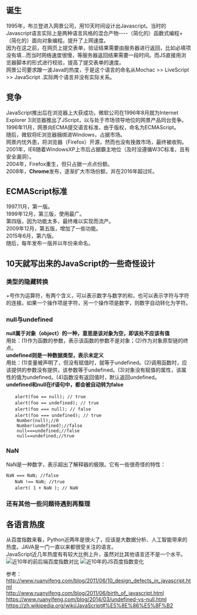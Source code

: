 ## 诞生
1995年，布兰登进入网景公司，用10天时间设计出Javascript。当时的Javascript语言实际上是两种语言风格的混合产物----（简化的）函数式编程+（简化的）面向对象编程。提升了上网速度。</br>
因为在这之前，在网页上提交表单，验证结果需要由服务器进行返回，比如必填项没有填...而当时网络速度很慢，等服务器返回结果需要一段时间。而JS直接用浏览器脚本的形式进行校验，提高了提交表单的速度。</br>
网景公司要求蹭一波Java的热度，于是这个语言的命名从Mochac >> LiveScript  >>  JavaScript .实际两个语言并没有实际关系。

## 竞争
JavaScript推出后在浏览器上大获成功，微软公司在1996年8月就为Internet Explorer 3浏览器推出了JScript，以与处于市场领导地位的网景产品同台竞争。</br>
1996年11月，网景向ECMA提交语言标准，由于版权，命名为ECMAScript。</br>
随后，微软将IE浏览器捆绑进Windows，占据市场。</br>
网景内忧外患，将浏览器（Firefox）开源，然而也没有挽救市场，最终被收购。</br>
2001年，IE6随着WindowsXP上市后占据霸主地位（及时没遵循W3C标准，且有安全漏洞）。</br>
2004年，Firefox重生，但只占据一点点份额。</br>
2008年，**Chrome**发布，逐渐扩大市场份额，并在2016年超过IE。</br>

## ECMAScript标准
1997.11月，第一版。</br>
1999年12月，第三版，使用最广。</br>
第四版，因为功能太多，最终难以实现而流产。</br>
2009年12月，第五版，增加了一些功能。</br>
2015年6月，第六版。</br>
随后，每年发布一版并以年份来命名。</br>

## 10天就写出来的JavaScript的一些奇怪设计
### 类型的隐藏转换
+号作为运算符，有两个含义，可以表示数字与数字的和，也可以表示字符与字符的连接。如果一个操作项是字符，另一个操作项是数字，则数字自动转化为字符。
### null与undefined
**null属于对象（object）的一种，意思是该对象为空，即该处不应该有值**</br>
用处：(1)作为函数的参数，表示该函数的参数不是对象；(2)作为对象原型链的终点。</br>
**undefined则是一种数据类型，表示未定义**</br>
用处：(1)变量被声明了，但没有赋值时，就等于undefined。(2)调用函数时，应该提供的参数没有提供，该参数等于undefined。(3)对象没有赋值的属性，该属性的值为undefined。(4)函数没有返回值时，默认返回undefined。</br>
**undefined和null在if语句中，都会被自动转为false**</br>
```　var foo;
　　alert(foo == null); // true
　　alert(foo == undefined); // true
　　alert(foo === null); // false
　　alert(foo === undefined); // true
    Number(null);//0
    Number(undefined);//false
    null===undefined;//false
    null==undefined;//true
  ```
  ### NaN
  NaN是一种数字，表示超出了解释器的极限。它有一些很奇怪的特性：
 ``` 
NaN === NaN; //false
　　NaN !== NaN; //true
　　alert( 1 + NaN ); // NaN
 ```
  ### 还有其他一些问题待遇到再整理

## 各语言热度
从百度指数来看，Python近两年是很火了，应该是大数据分析、人工智能带来的热度。JAVA是一门一直以来都很受关注的语言。</br>
JavaScript近几年热度有有较大比例上升，虽然对比其他语言还不是一个水平。</br>
![近10年的前后端百度指数对比](http://chuantu.xyz/t6/741/1600570445x1700468761.png "百度指数对比")
![近10年的JS百度指数变化](http://chuantu.xyz/t6/741/1600570582x2073530529.png "JS百度指数")

参考：</br>
http://www.ruanyifeng.com/blog/2011/06/10_design_defects_in_javascript.html</br>
http://www.ruanyifeng.com/blog/2011/06/birth_of_javascript.html</br>
https://www.ruanyifeng.com/blog/2014/03/undefined-vs-null.html</br>
https://zh.wikipedia.org/wiki/JavaScript#%E5%8E%86%E5%8F%B2</br>


